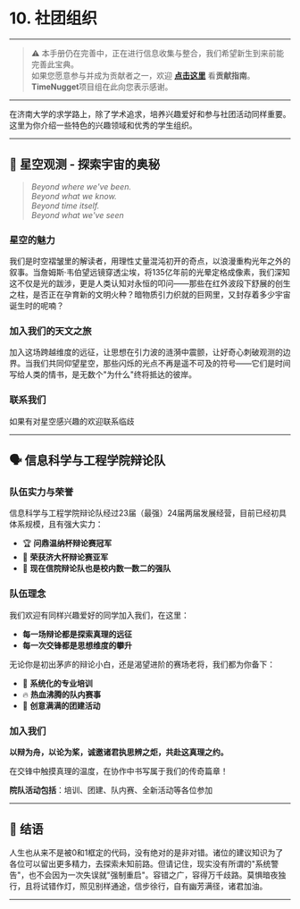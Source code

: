 # 10. 社团组织

---

> ⚠️ 本手册仍在完善中，正在进行信息收集与整合，我们希望新生到来前能完善此宝典。  
> 如果您愿意参与并成为贡献者之一，欢迎 **[点击这里](/CONTRIBUTING)** 看**贡献指南**。  
> **TimeNugget**项目组在此向您表示感谢。  

---

在济南大学的求学路上，除了学术追求，培养兴趣爱好和参与社团活动同样重要。这里为你介绍一些特色的兴趣领域和优秀的学生组织。

---

## 🌌 星空观测 - 探索宇宙的奥秘

> *Beyond where we've been.  
> Beyond what we know.  
> Beyond time itself.  
> Beyond what we've seen*

### 星空的魅力

我们是时空褶皱里的解读者，用理性丈量混沌初开的奇点，以浪漫重构光年之外的叙事。当詹姆斯·韦伯望远镜穿透尘埃，将135亿年前的光晕定格成像素，我们深知这不仅是光的跋涉，更是人类认知对永恒的叩问——那些在红外波段下舒展的创生之柱，是否正在孕育新的文明火种？暗物质引力织就的巨网里，又封存着多少宇宙诞生时的呢喃？

### 加入我们的天文之旅

加入这场跨越维度的远征，让思想在引力波的涟漪中震颤，让好奇心刺破观测的边界。当我们共同仰望星空，那些闪烁的光点不再是遥不可及的符号——它们是时间写给人类的情书，是无数个"为什么"终将抵达的彼岸。

### 联系我们

如果有对星空感兴趣的欢迎联系临歧

---

## 🗣️ 信息科学与工程学院辩论队

### 队伍实力与荣誉

信息科学与工程学院辩论队经过23届（最强）24届两届发展经营，目前已经初具体系规模，且有强大实力：

- 🏆 **问鼎温纳杯辩论赛冠军**
- 🥈 **荣获济大杯辩论赛亚军**
- 🌟 **现在信院辩论队也是校内数一数二的强队**

### 队伍理念

我们欢迎有同样兴趣爱好的同学加入我们，在这里：

- **每一场辩论都是探索真理的远征**
- **每一次交锋都是思想维度的攀升**

无论你是初出茅庐的辩论小白，还是渴望进阶的赛场老将，我们都为你备下：

- 🎯 **系统化的专业培训**
- 🔥 **热血沸腾的队内赛事**
- 🎨 **创意满满的团建活动**

### 加入我们

**以辩为舟，以论为桨，诚邀诸君执思辨之炬，共赴这真理之约。**

在交锋中触摸真理的温度，在协作中书写属于我们的传奇篇章！

**院队活动包括**：培训、团建、队内赛、全新活动等各位参加

---

## 📝 结语

人生也从来不是被0和1框定的代码，没有绝对的是非对错。诸位的建议知识为了各位可以留出更多精力，去探索未知前路。但请记住，现实没有所谓的"系统警告"，也不会因为一次失误就"强制重启"。容错之广，容得万千歧路。莫惧暗夜独行，且将试错作灯，照见别样通途，信步徐行，自有幽芳满径，诸君加油。

---
